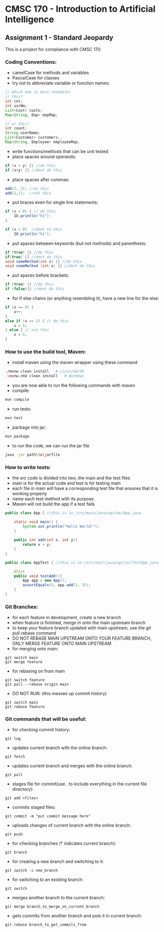 # CMSC 170 - Introduction to Artificial Intelligence
## Assignment 1 - Standard Jeopardy

This is a project for compliance with CMSC 170.

### Coding Conventions:

- camelCase for methods and variables
- PascalCase for classes
- try not to abbreviate variable or function names:
```java
// which one is more readable?
// this?
int cnt;
int usrNm;
List<Cust> custs;
Map<String, Emp> empMap;

// or this?
int count;
String userName;
List<Customer> customers;
Map<String, Employee> employeeMap;
```
- write functions/methods that can be unit tested
- place spaces around operands: 
```java
if (x + y) {} //do this
if (x+y) {} //dont do this
```
- place spaces after commas: 
```java
add(2, 2); //do this
add(2,2);  //not this
```
- put braces even for single line statements:
```java
if (x < 0) { // do this
    IO.println("hi");
}

if (x < 0)  //dont to this
    IO.println("hi");
```

- put spaces between keywords (but not methods) and parenthesis:
```java
if (true) {} //do this
if(true) {} //dont do this
void someMethod(int x) {} //do this
void someMethod (int x) {} //dont do this
```

- put spaces before brackets:
```java
if (true) {} //do this
if (false){} //dont do this
```

- for if else chains (or anything resembling it), have a new line for the else:
```java
if (x == 0) { 
    x++;
}
else if (x == 2) { // do this
    x = 5;
} else { // not this
    x = 5;
}


```
### How to use the build tool, Maven:

- install maven using the maven wrapper using these command

```bash
./mvnw clean install   # Linux/macOS
.\mvnw.cmd clean install   # Windows
```

- you are now able to run the following commands with maven
- compile: 
```bash
mvn compile
```
- run tests:
```bash
mvn test
```
- package into jar:
```bash
mvn package
```
- to run the code, we can run the jar file
```bash
java -jar path\to\jarfile
```

### How to write tests:

- the src code is divided into two, the main and the test files
- main is for the actual code and test is for testing main
- each file in main will have a corresponding test file that ensures that it is working properly
- name each test method with its purpose. 
- Maven will not build the app if a test fails
```java
public class App { //this is in /src/main/java/up/tac/App.java

    static void main() {
        System.out.println("Hello World!");
    }
    
    public int add(int x, int y){
        return x + y;
    }
}

public class AppTest { //this is in /src/test/java/up/tac/TestApp.java

    @Test
    public void testAdd(){
        App app = new App();
        assertEquals(5, app.add(2, 3));
    }
}
```

### Git Branches:

- for each feature in development, create a new branch
- when feature is finished, merge in onto the main upstream branch
- to keep your feature branch updated with main upstream, use the git pull rebase command
- DO NOT REBASE MAIN UPSTREAM ONTO YOUR FEATURE BRANCH, ONLY MERGE FEATURE ONTO MAIN UPSTREAM
- for merging onto main:
```git
git switch main
git merge feature
```
- for rebasing on from main
```git
git switch feature
git pull --rebase origin main
```

- DO NOT RUN: (this messes up commit history)
```git
git switch main
git rebase feature
```

### Git commands that will be useful:

- for checking commit history:
```git
git log
```

- updates current branch with the online branch:
```git
git fetch
```

- updates current branch and merges with the online branch:
```git
git pull 
```

- stages file for commit(use . to include everything in the current file directory):
```git
git add <files>
```

- commits staged files:
```git
git commit -m "put commit message here"
```

- uploads changes of current branch with the online branch:
```git
git push
```

- for checking branches (* indicates current branch):
```git
git branch
```

- for creating a new branch and switching to it:
```git
git switch -c new_branch
```

- for switching to an existing branch:
```git
git switch
```

- merges another branch to the current branch:
```git
git merge branch_to_merge_on_current_branch
```

- gets commits from another branch and puts it in current branch:
```git
git rebase branch_to_get_commits_from
```





